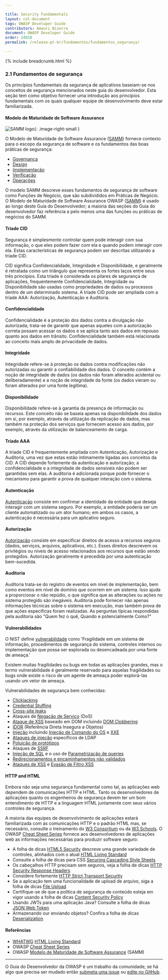 ```yaml
---

title: Security Fundamentals
layout: col-document
tags: OWASP Developer Guide
contributors: Amauri Bizerra
document: OWASP Developer Guide
order: 24010
permalink: /release-pt-br/fundamentos/fundamentos_segurança/

---
```


{% include breadcrumb.html %}

<style type="text/css">
.image-right-small {
  height: 26px;
  display: block;
  margin-left: auto;
  margin-right: auto;
  float: right;
}
</style>

### 2.1 Fundamentos de segurança

Os princípios fundamentais da segurança de aplicativos baseiam-se nos conceitos
de segurança mencionados neste guia do desenvolvedor.
Esta seção tem como objetivo fornecer uma introdução aos princípios fundamentais
com os quais qualquer equipe de desenvolvimento deve estar familiarizada.

#### Modelo de Maturidade de Software Assurance

![SAMM logo](../../../assets/images/logos/samm.png "OWASP SAMM"){: .image-right-small }

O Modelo de Maturidade de Software Assurance ([SAMM][samm]) fornece contexto para o escopo da segurança de software
e os fundamentos das boas práticas de segurança:

* [Governança][sammg]
* [Design][sammd]
* [Implementação][sammi]
* [Verificação][sammv]
* [Operações][sammo]

O modelo SAMM descreve esses fundamentos de segurança de software como Funções de Negócio,
que são subdivididos em Práticas de Negócio.
O Modelo de Maturidade de Software Assurance OWASP ([SAMM][samm]) é usado ao longo deste Guia do Desenvolvedor;
a maioria das seções do Guia do desenvolvedor faz referência a pelo menos uma das funções ou práticas de negócios do SAMM.

#### Tríade CID

Segurança é simplesmente controlar quem pode interagir com sua informação,
o que eles podem fazer com ela e quando podem interagir com ela.
Estas características de segurança podem ser descritas utilizando a tríade CID.

CID significa Confidencialidade, Integridade e Disponibilidade,
e geralmente é retratada como um triângulo que representa os fortes laços entre seus três princípios.
Esta tríade é considerada os pilares de segurança de aplicações,
frequentemente Confidencialidade, Integridade ou Disponibilidade são usadas como propriedades
de dados ou processos dentro de um determinado sistema.
A tríade CID pode ser ampliada com a tríade AAA: Autorização, Autenticação e Auditoria.

#### Confidencialidade

Confidencialidade é a proteção dos dados contra a divulgação não autorizada;
trata-se de garantir que apenas aqueles com a autorização correta possam acessar os dados
e se aplica tanto aos dados em repouso quanto aos dados em trânsito.
Confidencialidade também está relacionada ao conceito mais amplo de privacidade de dados.

#### Integridade

Integridade refere-se à proteção os dados contra modificações não autorizadas ou garantir a confiabilidade dos dados.
O conceito contém a noção de integridade de dados (os dados não foram alterados acidental ou deliberadamente)
e a noção de integridade da fonte (os dados vieram ou foram alterados por uma fonte legítima).

#### Disponibilidade

Disponibilidade refere-se à garantia da presença de informação ou recursos.
Este conceito não se baseia apenas na disponibilidade dos dados em si, por exemplo,
através da utilização da replicação de dados,
mas também na proteção dos serviços que fornecem acesso aos dados, por exemplo,
através da utilização de balanceamento de carga.

#### Tríade AAA

A tríade CID é frequentemente ampliada com Autenticação, Autorização e Auditoria,
uma vez que estas estão intimamente ligadas aos conceitos da CID.
A CID depende fortemente da autenticação e autorização;
a confidencialidade e a integridade de dados sensíveis não podem ser garantidas sem elas.
A auditoria é adicionada porque pode fornecer o mecanismo para garantir a prova de qualquer interação com o sistema.

#### Autenticação

[Autenticação][csauthn] consiste em confirmar a identidade da entidade que deseja interagir com um sistema seguro.
Por exemplo, a entidade poderia ser um cliente automatizado ou um ator humano;
em ambos os casos, a autenticação é necessária para um aplicativo seguro.

#### Autorização

[Autorização][csauthz] consiste em especificar direitos de acesso a recursos
seguros (dados, serviços, arquivos, aplicativos, etc.).
Esses direitos descrevem os privilégios ou níveis de acesso relacionados aos recursos que estão sendo protegidos.
Autorização geralmente é precedida por uma autenticação bem-sucedida.

#### Auditoria

Auditoria trata-se do registro de eventos em nível de implementação,
bem como eventos em nível de domínio que ocorrem em um sistema.
Isso ajuda a proporcionar o não repúdio, o que significa que as alterações ou ações no sistema protegido são inegáveis.
Auditoria pode fornecer não apenas informações técnicas sobre o sistema em execução,
mas também prova de que ações específicas foram realizadas.
As perguntas típicas respondidas pela auditoria são "Quem fez o quê, Quando e potencialmente Como?"

#### Vulnerabilidades

O NIST define [vulnerabilidade][nistvuln] como 'Fragilidade em um sistema de informação, procedimentos de
segurança do sistema, controles internos ou implementação que possa ser explorada ou desencadeada por uma fonte de ameaça.'

Existem muitas fragilidades ou bugs em todas as aplicações grandes, mas o termo vulnerabilidade é geralmente reservado
para aquelas fragilidades ou bugs onde existe o risco de um agente de ameaça poder explorá-las usando um vetor de ameaça.

Vulnerabilidades de segurança bem conhecidas:

* [Clickjacking][csclick]
* [Credential Stuffing][cscreds]
* [Cross-site leaks][csxsleaks]
* Ataques de [Negação de Serviço][csdos] (DoS)
* [Ataque de XSS][csdom] baseado em DOM incluindo [DOM Clobbering][csdomclub]
* [IDOR][csidor] (Referência Direta Insegura a Objetos)
* [Injeção][csinjection] incluindo [Injeção de Comando do OS][csosinjection] e [XXE][csxxe]
* [Ataques de injeção][csldap] específicos de LDAP
* [Poluição de protótipos][csproto]
* Ataques de [SSRF][csssrf]
* [Injeção de SQL][cssql] e o uso de [Parametrização de queries][csquery]
* [Redirecionamentos e encaminhamentos não validados][csredirect]
* [Ataques de XSS][csxss] e [Evasão de Filtro XSS][csxssevade]

#### HTTP and HTML

Embora não seja uma segurança fundamental como tal, as aplicações web dependem de comunicações HTTP e HTML.
Tanto os desenvolvedores de aplicações quanto os engenheiros de segurança devem ter um bom entendimento de HTTP
e a linguagem HTML juntamente com seus vários controles de segurança.

A maioria das equipes de desenvolvimento de aplicações estará familiarizada com as comunicações HTTP e o padrão HTML
mas, se necessário, consulte o treinamento do [W3 Consortium][w3consortium] ou da [W3 Schools][w3schools].
O OWASP [Cheat Sheet Series][cheatsheets] fornece aos desenvolvedores de aplicações web as informações
necessárias para produzir software seguro:

* A folha de dicas [HTML5 Security][cshtml5] descreve uma grande variedade de controles,
  alinhados com o atual [HTML Living Standard][htmlliving]
* Consulte a folha de dicas para CSS [Securing Cascading Style Sheets][cscss]
* Os cabeçalhos HTTP precisam sem seguros, veja a folha de dicas [HTTP Security Response Headers][csheaders]
* Considere fortemente [HTTP Strict Transport Security][csstrict]
* Se a aplicação tem uma funcionalidade de upload de arquivo, siga a folha de dicas [File Upload][csfile]
* Certifique-se de que a política de segurança de conteúdo esteja em vigor usando
  a folha de dicas [Content Security Policy][cscsp]
* Usando JWTs para uma aplicação Java? Consulte a folha de dicas [JSON Web Token][csjwt]
* Armazenando our enviando objetos? Confira a folha de dicas [Deserialization][csserial]

#### Referências

* [WHATWG][whatwg] [HTML Living Standard][htmlliving]
* OWASP [Cheat Sheet Series][cheatsheets]
* OWASP [Modelo de Maturidade de Software Assurance][samm] (SAMM)

----

O Guia do Desenvolvedor da OWASP é um trabalho da comunidade; se há algo que precisa ser mudado
então [submeta uma issue][issue0401] ou [edite no GitHub][edit0401].

[cheatsheets]: https://cheatsheetseries.owasp.org/
[csclick]: https://cheatsheetseries.owasp.org/cheatsheets/Clickjacking_Defense_Cheat_Sheet
[cscreds]: https://cheatsheetseries.owasp.org/cheatsheets/Credential_Stuffing_Prevention_Cheat_Sheet
[cscsp]: https://cheatsheetseries.owasp.org/cheatsheets/Content_Security_Policy_Cheat_Sheet
[cscss]: https://cheatsheetseries.owasp.org/cheatsheets/Securing_Cascading_Style_Sheets_Cheat_Sheet
[csdom]: https://cheatsheetseries.owasp.org/cheatsheets/DOM_based_XSS_Prevention_Cheat_Sheet
[csdomclub]: https://cheatsheetseries.owasp.org/cheatsheets/DOM_Clobbering_Prevention_Cheat_Sheet
[csdos]: https://cheatsheetseries.owasp.org/cheatsheets/Denial_of_Service_Cheat_Sheet
[csidor]: https://cheatsheetseries.owasp.org/cheatsheets/Insecure_Direct_Object_Reference_Prevention_Cheat_Sheet
[csinjection]: https://cheatsheetseries.owasp.org/cheatsheets/Injection_Prevention_Cheat_Sheet
[csosinjection]: https://cheatsheetseries.owasp.org/cheatsheets/OS_Command_Injection_Defense_Cheat_Sheet
[csldap]: https://cheatsheetseries.owasp.org/cheatsheets/LDAP_Injection_Prevention_Cheat_Sheet
[csproto]: https://cheatsheetseries.owasp.org/cheatsheets/Prototype_Pollution_Prevention_Cheat_Sheet
[csauthn]: https://cheatsheetseries.owasp.org/cheatsheets/Authentication_Cheat_Sheet
[csauthz]: https://cheatsheetseries.owasp.org/cheatsheets/Authorization_Cheat_Sheet
[csfile]: https://cheatsheetseries.owasp.org/cheatsheets/File_Upload_Cheat_Sheet
[csheaders]: https://cheatsheetseries.owasp.org/cheatsheets/HTTP_Headers_Cheat_Sheet
[cshtml5]: https://cheatsheetseries.owasp.org/cheatsheets/HTML5_Security_Cheat_Sheet
[csjwt]: https://cheatsheetseries.owasp.org/cheatsheets/JSON_Web_Token_for_Java_Cheat_Sheet
[csredirect]: https://cheatsheetseries.owasp.org/cheatsheets/Unvalidated_Redirects_and_Forwards_Cheat_Sheet
[csserial]: https://cheatsheetseries.owasp.org/cheatsheets/Deserialization_Cheat_Sheet
[cssql]: https://cheatsheetseries.owasp.org/cheatsheets/SQL_Injection_Prevention_Cheat_Sheet
[csquery]: https://cheatsheetseries.owasp.org/cheatsheets/Query_Parameterization_Cheat_Sheet
[csssrf]:  https://cheatsheetseries.owasp.org/cheatsheets/Server_Side_Request_Forgery_Prevention_Cheat_Sheet
[csstrict]: https://cheatsheetseries.owasp.org/cheatsheets/HTTP_Strict_Transport_Security_Cheat_Sheet
[csxss]: https://cheatsheetseries.owasp.org/cheatsheets/Cross_Site_Scripting_Prevention_Cheat_Sheet
[csxsleaks]: https://cheatsheetseries.owasp.org/cheatsheets/XS_Leaks_Cheat_Sheet
[csxssevade]: https://cheatsheetseries.owasp.org/cheatsheets/XSS_Filter_Evasion_Cheat_Sheet
[csxxe]: https://cheatsheetseries.owasp.org/cheatsheets/XML_External_Entity_Prevention_Cheat_Sheet
[issue0401]: https://github.com/OWASP/www-project-developer-guide/issues/new?labels=enhancement&template=request.md&title=Update:%2004-foundations/01-security-fundamentals
[edit0401]: https://github.com/OWASP/www-project-developer-guide/blob/main/draft/04-foundations/01-security-fundamentals.md
[htmlliving]: https://html.spec.whatwg.org/multipage/
[nistvuln]: https://csrc.nist.gov/glossary/term/vulnerability
[samm]: https://owaspsamm.org/about/
[sammd]: https://owaspsamm.org/model/design/
[sammg]: https://owaspsamm.org/model/governance/
[sammi]: https://owaspsamm.org/model/implementation/
[sammo]: https://owaspsamm.org/model/operations/
[sammv]: https://owaspsamm.org/model/verification/
[w3consortium]: https://www.w3.org/
[w3schools]: https://www.w3schools.com/html/
[whatwg]: https://whatwg.org/
